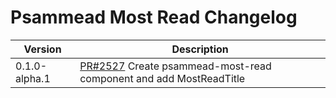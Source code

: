 # Psammead Most Read Changelog

<!-- prettier-ignore -->
| Version | Description |
|---------|-------------|
| 0.1.0-alpha.1 | [PR#2527](https://github.com/bbc/psammead/pull/2527) Create psammead-most-read component and add MostReadTitle |
